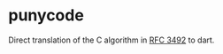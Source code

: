 # punycode

Direct translation of the C algorithm in [RFC 3492](https://www.ietf.org/rfc/rfc3492.txt) to dart.


